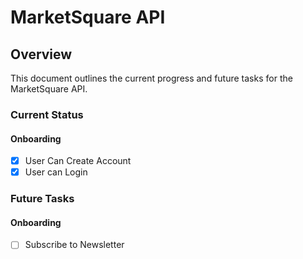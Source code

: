 # MarketSquare API

## Overview

This document outlines the current progress and future tasks for the MarketSquare API.

### Current Status

#### Onboarding

- [x] User Can Create Account
- [x] User can Login

### Future Tasks

#### Onboarding

- [ ] Subscribe to Newsletter
